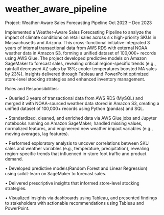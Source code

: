 # weather_aware_pipeline

Project: Weather-Aware Sales Forecasting Pipeline			                            		     Oct 2023 – Dec 2023

Implemented a Weather-Aware Sales Forecasting Pipeline to analyze the impact of climate conditions on retail sales across six high-priority SKUs in Massachusetts and Arizona. This cross-functional initiative integrated 3 years of internal transactional data from AWS RDS with external NOAA weather data in Amazon S3, forming a unified dataset of 100,000+ records using AWS Glue. The project developed predictive models on Amazon SageMaker to forecast sales, revealing critical region-specific trends (e.g., rainfall decreased AZ sales by 18%; cooler temperatures boosted MA sales by 23%). Insights delivered through Tableau and PowerPoint optimized store-level stocking strategies and enhanced inventory management.

Roles and Responsibilities:

•	Queried 3 years of transactional data from AWS RDS (MySQL) and merged it with NOAA-sourced weather data stored in Amazon S3, creating a unified dataset of 100,000+ records using Python (pandas) and SQL.

•	Standardized, cleaned, and enriched data via AWS Glue jobs and Jupyter notebooks running on Amazon SageMaker; handled missing values, normalized features, and engineered new weather impact variables (e.g., moving averages, lag features).

•	Performed exploratory analysis to uncover correlations between SKU sales and weather variables (e.g., temperature, precipitation), revealing region-specific trends that influenced in-store foot traffic and product demand.

•	Developed predictive models(Random Forest and Linear Regression) using scikit-learn on SageMaker to forecast sales.

•	Delivered prescriptive insights that informed store-level stocking strategies.

•	Visualized insights via dashboards using Tableau, and presented findings to stakeholders with actionable recommendations using Tableau and PowerPoint.
